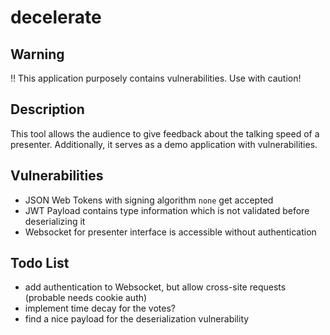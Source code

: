 decelerate
==========

## Warning
:bangbang: This application purposely contains vulnerabilities. Use with caution!

## Description
This tool allows the audience to give feedback about the talking speed of a presenter.
Additionally, it serves as a demo application with vulnerabilities.

## Vulnerabilities
* JSON Web Tokens with signing algorithm `none` get accepted
* JWT Payload contains type information which is not validated before deserializing it
* Websocket for presenter interface is accessible without authentication

## Todo List
* add authentication to Websocket, but allow cross-site requests (probable needs cookie auth)
* implement time decay for the votes?
* find a nice payload for the deserialization vulnerability
